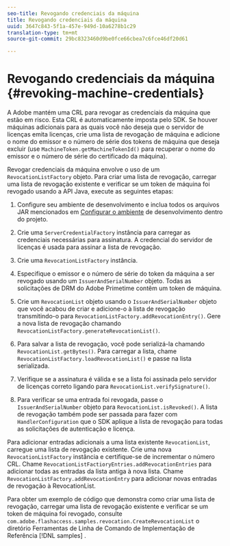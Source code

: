 ```yaml
---
seo-title: Revogando credenciais da máquina
title: Revogando credenciais da máquina
uuid: 3647c843-5f1a-457e-949d-10a6278b1c29
translation-type: tm+mt
source-git-commit: 29bc8323460d9be0fce66cbea7c6fce46df20d61

---
```



# Revogando credenciais da máquina {#revoking-machine-credentials}

A Adobe mantém uma CRL para revogar as credenciais da máquina que estão em risco. Esta CRL é automaticamente imposta pelo SDK. Se houver máquinas adicionais para as quais você não deseja que o servidor de licenças emita licenças, crie uma lista de revogação de máquina e adicione o nome do emissor e o número de série dos tokens de máquina que deseja excluir (use `MachineToken.getMachineTokenId()` para recuperar o nome do emissor e o número de série do certificado da máquina).

Revogar credenciais da máquina envolve o uso de um `RevocationListFactory` objeto. Para criar uma lista de revogação, carregar uma lista de revogação existente e verificar se um token de máquina foi revogado usando a API Java, execute as seguintes etapas:

1. Configure seu ambiente de desenvolvimento e inclua todos os arquivos JAR mencionados em [Configurar o ambiente](../../protecting-content/setting-up-the-sdk/setup-dev-env.md) de desenvolvimento dentro do projeto.
1. Crie uma `ServerCredentialFactory` instância para carregar as credenciais necessárias para assinatura. A credencial do servidor de licenças é usada para assinar a lista de revogação.
1. Crie uma `RevocationListFactory` instância.
1. Especifique o emissor e o número de série do token da máquina a ser revogado usando um `IssuerAndSerialNumber` objeto. Todas as solicitações de DRM do Adobe Primetime contêm um token de máquina.
1. Crie um `RevocationList` objeto usando o `IssuerAndSerialNumber` objeto que você acabou de criar e adicione-o à lista de revogação transmitindo-o para `RevocationListFactory.addRevocationEntry()`. Gere a nova lista de revogação chamando `RevocationListFactory.generateRevocationList()`.

1. Para salvar a lista de revogação, você pode serializá-la chamando `RevocationList.getBytes()`. Para carregar a lista, chame `RevocationListFactory.loadRevocationList()` e passe na lista serializada.

1. Verifique se a assinatura é válida e se a lista foi assinada pelo servidor de licenças correto ligando para `RevocationList.verifySignature()`.
1. Para verificar se uma entrada foi revogada, passe o `IssuerAndSerialNumber` objeto para `RevocationList.isRevoked()`. A lista de revogação também pode ser passada para fazer com `HandlerConfiguration` que o SDK aplique a lista de revogação para todas as solicitações de autenticação e licença.

Para adicionar entradas adicionais a uma lista existente `RevocationList`, carregue uma lista de revogação existente. Crie uma nova `RevocationListFactory` instância e certifique-se de incrementar o número CRL. Chame `RevocationListFactioryEntries.addRevocationEntries` para adicionar todas as entradas da lista antiga à nova lista. Chame `RevocationListFactory.addRevocationEntry` para adicionar novas entradas de revogação à RevocationList.

Para obter um exemplo de código que demonstra como criar uma lista de revogação, carregar uma lista de revogação existente e verificar se um token de máquina foi revogado, consulte `com.adobe.flashaccess.samples.revocation.CreateRevocationList` o diretório Ferramentas de Linha de Comando de Implementação de Referência [!DNL samples] .
